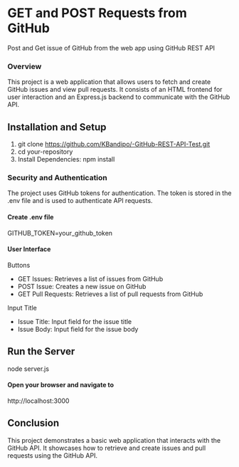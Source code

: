 # GET and POST Requests from GitHub

Post and Get issue of GitHub from the web app using GitHub REST API

### Overview

This project is a web application that allows users to fetch and create GitHub issues and view pull requests. It consists of an HTML frontend for user interaction and an Express.js backend to communicate with the GitHub API.

## Installation and Setup

1. git clone https://github.com/KBandipo/-GitHub-REST-API-Test.git
2. cd your-repository
3. Install Dependencies: npm install

### Security and Authentication

The project uses GitHub tokens for authentication. The token is stored in the .env file and is used to authenticate API requests.

#### Create .env file

GITHUB_TOKEN=your_github_token

#### User Interface

Buttons

- GET Issues: Retrieves a list of issues from GitHub
- POST Issue: Creates a new issue on GitHub
- GET Pull Requests: Retrieves a list of pull requests from GitHub

Input Title

- Issue Title: Input field for the issue title
- Issue Body: Input field for the issue body

## Run the Server

node server.js

#### Open your browser and navigate to

http://localhost:3000

## Conclusion

This project demonstrates a basic web application that interacts with the GitHub API. It showcases how to retrieve and create issues and pull requests using the GitHub API.
